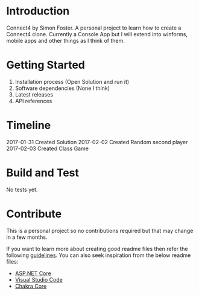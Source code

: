 # Introduction 
Connect4 by Simon Foster. A personal project to learn how to create a Connect4 clone. Currently a Console App but I will extend into winforms, mobile apps and other things as I think of them. 

# Getting Started

1.	Installation process (Open Solution and run it)
2.	Software dependencies (None I think)
3.	Latest releases
4.	API references

# Timeline

2017-01-31  Created Solution
2017-02-02  Created Random second player
2017-02-03  Created Class Game

# Build and Test
No tests yet.

# Contribute
This is a personal project so no contributions required but that may change in a few months.

If you want to learn more about creating good readme files then refer the following [guidelines](https://www.visualstudio.com/en-us/docs/git/create-a-readme). You can also seek inspiration from the below readme files:
- [ASP.NET Core](https://github.com/aspnet/Home)
- [Visual Studio Code](https://github.com/Microsoft/vscode)
- [Chakra Core](https://github.com/Microsoft/ChakraCore)